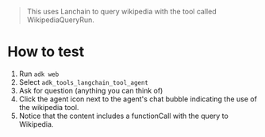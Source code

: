 > This uses Lanchain to query wikipedia with the tool called WikipediaQueryRun.

# How to test

1. Run `adk web`
2. Select `adk_tools_langchain_tool_agent`
3. Ask for question (anything you can think of)
4. Click the agent icon next to the agent's chat bubble indicating the use of the wikipedia tool.
5. Notice that the content includes a functionCall with the query to Wikipedia.
